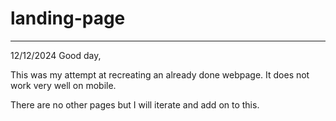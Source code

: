 # landing-page

--------------------------------------------------------------------------------
12/12/2024
Good day,

This was my attempt at recreating an already done webpage. It does not work very well on mobile.

There are no other pages but I will iterate and add on to this.